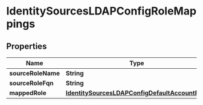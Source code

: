 

# IdentitySourcesLDAPConfigRoleMappings

## Properties

Name | Type | Description | Notes
------------ | ------------- | ------------- | -------------
**sourceRoleName** | **String** |  |  [optional]
**sourceRoleFqn** | **String** |  |  [optional]
**mappedRole** | [**IdentitySourcesLDAPConfigDefaultAccountRole**](IdentitySourcesLDAPConfigDefaultAccountRole.md) |  |  [optional]



